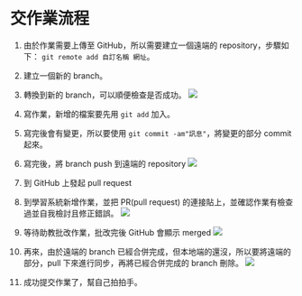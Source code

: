 # 交作業流程

1. 由於作業需要上傳至 GitHub，所以需要建立一個遠端的 repository，步驟如下： `git remote add 自訂名稱 網址`。

2. 建立一個新的 branch。
3. 轉換到新的 branch，可以順便檢查是否成功。
![](https://i.imgur.com/Gz7d9oI.gif)

4. 寫作業，新增的檔案要先用 `git add` 加入。
5. 寫完後會有變更，所以要使用 `git commit -am"訊息"`，將變更的部分 commit 起來。
6. 寫完後，將 branch push 到遠端的 repository 
![](https://i.imgur.com/PqdTrq7.gif)
7. 到 GitHub 上發起 pull request 
8. 到學習系統新增作業，並把 PR(pull request) 的連接貼上，並確認作業有檢查過並自我檢討且修正錯誤。 
![](https://i.imgur.com/KbUd08M.gif)
9. 等待助教批改作業，批改完後 GitHub 會顯示 merged 
![](https://i.imgur.com/k1dlYqK.png)
10. 再來，由於遠端的 branch 已經合併完成，但本地端的還沒，所以要將遠端的部分，pull 下來進行同步，再將已經合併完成的 branch 刪除。
![](https://i.imgur.com/IWcZogg.gif)
11. 成功提交作業了，幫自己拍拍手。

